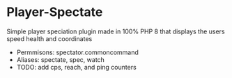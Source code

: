 # Player-Spectate
Simple player speciation plugin made in 100% PHP 8 that displays the users speed health and coordinates

- Permmisons: spectator.commoncommand
- Aliases: spectate, spec, watch
- TODO: add cps, reach, and ping counters

